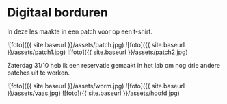 # Digitaal borduren

In deze les maakte in een patch voor op een t-shirt. 

![foto]({{ site.baseurl }}/assets/patch.jpg)
![foto]({{ site.baseurl }}/assets/patch1.jpg)
![foto]({{ site.baseurl }}/assets/patch2.jpg)

Zaterdag 31/10 heb ik een reservatie gemaakt in het lab om nog drie andere patches uit te werken.

![foto]({{ site.baseurl }}/assets/worm.jpg)
![foto]({{ site.baseurl }}/assets/vaas.jpg)
![foto]({{ site.baseurl }}/assets/hoofd.jpg)
